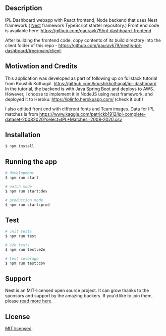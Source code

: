 ## Description

IPL Dashboard webapp with React frontend, Node backend that uses Nest framework ( [Nest](https://github.com/nestjs/nest) framework TypeScript starter repository.)
Front end code is available here: https://github.com/gauravk79/ipl-dashboard-frontend

After building the frontend code, copy contents of its build directory into the client folder of this repo - https://github.com/gauravk79/nestjs-ipl-dashboard/tree/main/client.

## Motivation and Credits

This application was developed as part of following up on fullstack tutorial from Koushik Kothagal.
https://github.com/koushikkothagal/ipl-dashboard
In the tutorial, the backend is with Java Spring Boot and deploys to AWS. However, I choose to implement it in NodeJS using nest framework, and deployed it to Heroku: https://iplinfo.herokuapp.com/ (check it out!)

I also editied front end with different fonts and Team images.
Data for IPL matches is from https://www.kaggle.com/patrickb1912/ipl-complete-dataset-20082020?select=IPL+Matches+2008-2020.csv

## Installation

```bash
$ npm install
```

## Running the app

```bash
# development
$ npm run start

# watch mode
$ npm run start:dev

# production mode
$ npm run start:prod
```

## Test

```bash
# unit tests
$ npm run test

# e2e tests
$ npm run test:e2e

# test coverage
$ npm run test:cov
```

## Support

Nest is an MIT-licensed open source project. It can grow thanks to the sponsors and support by the amazing backers. If you'd like to join them, please [read more here](https://docs.nestjs.com/support).

## License

[MIT licensed](LICENSE).

